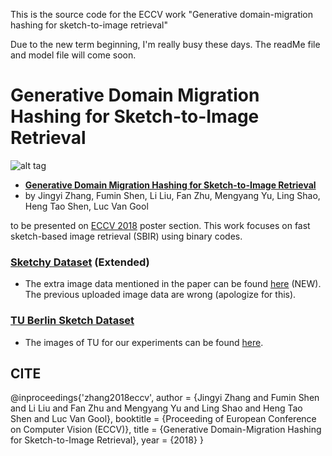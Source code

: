 This is the source code for the ECCV work "Generative domain-migration hashing for sketch-to-image retrieval"

Due to the new term beginning, I'm really busy these days. The readMe file and model file will come soon.

# Generative Domain Migration Hashing for Sketch-to-Image Retrieval
![alt tag](https://github.com/YCJGG/GDH/blob/master/GDH.jpg)

- [**Generative Domain Migration Hashing for Sketch-to-Image Retrieval**](http://openaccess.thecvf.com/content_ECCV_2018/papers/Jingyi_Zhang_Generative_Domain-Migration_Hashing_ECCV_2018_paper.pdf)
- by Jingyi Zhang, Fumin Shen, Li Liu, Fan Zhu, Mengyang Yu, Ling Shao, Heng Tao Shen, Luc Van Gool

to be presented on [ECCV 2018](http://openaccess.thecvf.com/content_ECCV_2018/html/) poster section. This work focuses on fast sketch-based image retrieval (SBIR) using binary codes.



### [Sketchy Dataset](http://sketchy.eye.gatech.edu/) (Extended)

- The extra image data mentioned in the paper can be found [here](https://drive.google.com/file/d/0B2U-hnwRkpRrdGZKTzkwbkEwVkk/view?usp=sharing) (NEW). The previous uploaded image data are wrong (apologize for this).

### [TU Berlin Sketch Dataset](http://cybertron.cg.tu-berlin.de/eitz/projects/classifysketch/)

- The images of TU for our experiments can be found [here](https://drive.google.com/file/d/0B2U-hnwRkpRrMFVvTmFQa3dmSUk/view?usp=sharing).



## CITE ##
@inproceedings{'zhang2018eccv',
 author = {Jingyi Zhang and Fumin Shen and Li Liu and Fan Zhu and Mengyang Yu and Ling Shao and Heng Tao Shen and Luc Van Gool},
 booktitle = {Proceeding of European Conference on Computer Vision (ECCV)},
 title = {Generative Domain-Migration Hashing for Sketch-to-Image Retrieval},
 year = {2018}
}
